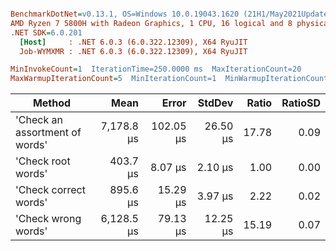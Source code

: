 ``` ini

BenchmarkDotNet=v0.13.1, OS=Windows 10.0.19043.1620 (21H1/May2021Update)
AMD Ryzen 7 5800H with Radeon Graphics, 1 CPU, 16 logical and 8 physical cores
.NET SDK=6.0.201
  [Host]     : .NET 6.0.3 (6.0.322.12309), X64 RyuJIT
  Job-WYMXMR : .NET 6.0.3 (6.0.322.12309), X64 RyuJIT

MinInvokeCount=1  IterationTime=250.0000 ms  MaxIterationCount=20  
MaxWarmupIterationCount=5  MinIterationCount=1  MinWarmupIterationCount=1  

```
|                         Method |       Mean |     Error |   StdDev | Ratio | RatioSD |
|------------------------------- |-----------:|----------:|---------:|------:|--------:|
| &#39;Check an assortment of words&#39; | 7,178.8 μs | 102.05 μs | 26.50 μs | 17.78 |    0.09 |
|             &#39;Check root words&#39; |   403.7 μs |   8.07 μs |  2.10 μs |  1.00 |    0.00 |
|          &#39;Check correct words&#39; |   895.6 μs |  15.29 μs |  3.97 μs |  2.22 |    0.02 |
|            &#39;Check wrong words&#39; | 6,128.5 μs |  79.13 μs | 12.25 μs | 15.19 |    0.07 |
